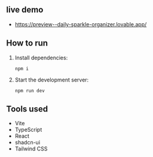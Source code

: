 ## live demo 

- https://preview--daily-sparkle-organizer.lovable.app/
  
## How to run

1. Install dependencies:
   ```
   npm i
   ```
2. Start the development server:
   ```
   npm run dev
   ```

## Tools used

- Vite
- TypeScript
- React
- shadcn-ui
- Tailwind CSS
